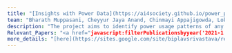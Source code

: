 ```yaml
---
title: "[Insights with Power Data](https://ai4society.github.io/power_page/)"
team: "Bharath Muppasani, Cheyyur Jaya Anand, Chinmayi Appajigowda, Lokesh Johri, Biplav Srivastava"
description: "The project aims to identify power usage patterns of any system, like buildings or factories, of interest using the harmonics data obtained from MiDAS IoT sensor. We also make power usage dataset (electricity consumption data and harmonics data) available from 8 institutions in manufacturing, education and medical institutions from the US and India "  
Relevant_Papers: "<a href="javascript:filterPublicationsbyyear('2021-1')">2021-1</a>, [2022-2](../papers#2021-2)"
more_details: "[here](https://sites.google.com/site/biplavsrivastava/research-1/fast-slow-planning)"
---
```



<script>
function showItem(index) {
	var list = document.getElementById("publications");
	var item = list.getElementsByTagName("li")[index];
	item.style.display = "block";
}
function filterPublications() {
        var input, filter, ul, li, a, i;
        input = document.getElementById('search');
        filter = input.value.toUpperCase();
        ul = document.getElementById("publications");
        li = ul.getElementsByTagName('li');
        for (i = 0; i < li.length; i++) {
          a = li[i].getElementsByTagName("a")[0];
          if (a.innerHTML.toUpperCase().indexOf(filter) > -1) {
            li[i].style.display = "";
          } else {
            li[i].style.display = "none";
          }
        }
      }
</script>